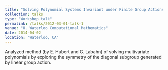 ```yaml
---
title: "Solving Polynomial Systems Invariant under Finite Group Actions"
collection: talks
type: "Workshop talk"
permalink: /talks/2012-03-01-talk-1
venue: "U. Waterloo Computational Mathematics"
date: 2014-04-02
location: "Waterloo, CA"
---
```


Analyzed method (by E. Hubert and G. Labahn) of solving multivariate polynomials by exploring the symmetry of the diagonal subgroup generated by linear group action.
